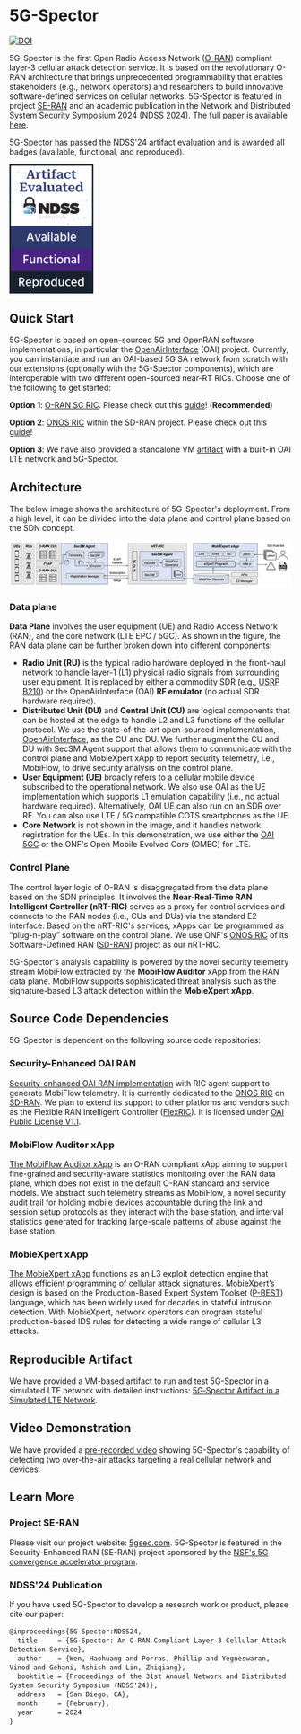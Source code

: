 # 5G-Spector

[![DOI](https://zenodo.org/badge/DOI/10.5281/zenodo.10154551.svg)](https://doi.org/10.5281/zenodo.10154551)

5G-Spector is the first Open Radio Access Network ([O-RAN](https://www.o-ran.org/)) compliant layer-3 cellular attack detection service. It is based on the revolutionary O-RAN architecture that brings unprecedented programmability that enables stakeholders (e.g., network operators) and researchers to build innovative software-defined services on cellular networks. 5G-Spector is featured in project [SE-RAN](https://5gsec.com) and an academic publication in the Network and Distributed System Security Symposium 2024 ([NDSS 2024](https://www.ndss-symposium.org/ndss2024/)). The full paper is available [here](https://web.cse.ohio-state.edu/~wen.423/papers/5G-Spector-NDSS24.pdf).

5G-Spector has passed the NDSS'24 artifact evaluation and is awarded all badges (available, functional, and reproduced).

[<img src="./figure/badge-AFR.png" width="150" />](./figure/badge-AFR.png)

## Quick Start

5G-Spector is based on open-sourced 5G and OpenRAN software implementations, in particular the [OpenAirInterface](https://gitlab.eurecom.fr/oai/openairinterface5g/) (OAI) project. Currently, you can instantiate and run an OAI-based 5G SA network from scratch with our extensions (optionally with the 5G-Spector components), which are interoperable with two different open-sourced near-RT RICs. Choose one of the following to get started:

**Option 1**: [O-RAN SC RIC](https://docs.o-ran-sc.org/en/latest/projects.html). Please check out this [guide](https://github.com/5GSEC/5G-Spector/wiki/O%E2%80%90RAN-SC-RIC-Deployment-Guide)! (**Recommended**)

**Option 2**: [ONOS RIC](https://docs.onosproject.org/v0.6.0/onos-cli/docs/cli/onos_ric/) within the SD-RAN project. Please check out this [guide](https://github.com/5GSEC/5G-Spector/wiki/Build-5G%E2%80%90Spector-from-scratch-in-an-OAI-5G-network)!

**Option 3**: We have also provided a standalone VM [artifact](#reproducible-artifact) with a built-in OAI LTE network and 5G-Spector.

## Architecture

The below image shows the architecture of 5G-Spector's deployment. From a high level, it can be divided into the data plane and control plane based on the SDN concept.

![alt text](./figure/arch.png)

### Data plane
**Data Plane** involves the user equipment (UE) and Radio Access Network (RAN), and the core network (LTE EPC / 5GC). As shown in the figure, the RAN data plane can be further broken down into different components:

- **Radio Unit (RU)** is the typical radio hardware deployed in the front-haul network to handle layer-1 (L1) physical radio signals from surrounding user equipment. It is replaced by either a commodity SDR (e.g., [USRP B210](https://www.ettus.com/all-products/ub210-kit/)) or the OpenAirInterface (OAI) **RF emulator** (no actual SDR hardware required).
- **Distributed Unit (DU)** and **Central Unit (CU)** are logical components that can be hosted at the edge to handle L2 and L3 functions of the cellular protocol. We use the state-of-the-art open-sourced implementation, [OpenAirInterface](https://gitlab.eurecom.fr/oai/openairinterface5g/), as the CU and DU. We further augment the CU and DU with SecSM Agent support that allows them to communicate with the control plane and MobieXpert xApp to report security telemetry, i.e., MobiFlow, to drive security analysis on the control plane.
- **User Equipment (UE)** broadly refers to a cellular mobile device subscribed to the operational network. We also use OAI as the UE implementation which supports L1 emulation capability (i.e., no actual hardware required). Alternatively, OAI UE can also run on an SDR over RF. You can also use LTE / 5G compatible COTS smartphones as the UE.
- **Core Network** is not shown in the image, and it handles network registration for the UEs. In this demonstration, we use either the [OAI 5GC](https://gitlab.eurecom.fr/oai/cn5g/oai-cn5g-fed/) or the ONF's Open Mobile Evolved Core (OMEC) for LTE.

### Control Plane 

The control layer logic of O-RAN is disaggregated from the data plane based on the SDN principles. It involves the **Near-Real-Time RAN Intelligent Controller (nRT-RIC)** serves as a proxy for
control services and connects to the RAN nodes (i.e., CUs and DUs) via the standard E2 interface. Based on the nRT-RIC's services, xApps can be programmed as “plug-n-play” software on the control plane. We use ONF's [ONOS RIC](https://docs.onosproject.org/v0.6.0/onos-cli/docs/cli/onos_ric/) of its Software-Defined RAN ([SD-RAN](https://docs.sd-ran.org/master/index.html)) project as our nRT-RIC.

5G-Spector's analysis capability is powered by the novel security telemetry stream MobiFlow extracted by the **MobiFlow Auditor** xApp from the RAN data plane. MobiFlow supports sophisticated threat analysis such as the signature-based L3 attack detection within the **MobieXpert xApp**. 


## Source Code Dependencies

5G-Spector is dependent on the following source code repositories:

### Security-Enhanced OAI RAN

[Security-enhanced OAI RAN implementation](https://github.com/5GSEC/OAI-5G) with RIC agent support to generate MobiFlow telemetry. It is currently dedicated to the [ONOS RIC](https://docs.onosproject.org/v0.6.0/onos-cli/docs/cli/onos_ric/) on [SD-RAN](https://docs.sd-ran.org/master/index.html). We plan to extend its support to other platforms and vendors such as the Flexible RAN Intelligent Controller ([FlexRIC](https://gitlab.eurecom.fr/mosaic5g/flexric)). It is licensed under [OAI Public License V1.1](https://openairinterface.org/legal/oai-public-license/).

### MobiFlow Auditor xApp

[The MobiFlow Auditor xApp](https://github.com/5GSEC/MobiFlow-Auditor) is an O-RAN compliant xApp aiming to support fine-grained and security-aware statistics monitoring over the RAN data plane, which does not exist in the default O-RAN standard and service models. We abstract such telemetry streams as MobiFlow, a novel security audit trail for holding mobile devices accountable during the link and session setup protocols as they interact with the base station, and interval statistics generated for tracking large-scale patterns of abuse against the base station.


### MobieXpert xApp

[The MobieXpert xApp](https://github.com/5GSEC/MobieXpert) functions as an L3 exploit detection engine that allows efficient programming of cellular attack signatures. MobieXpert’s design is based on the Production-Based Expert System Toolset ([P-BEST](https://ieeexplore.ieee.org/document/766911)) language, which has been widely used for decades in stateful intrusion detection. With MobieXpert, network operators can program stateful production-based IDS rules for detecting a wide range of cellular L3 attacks.

## Reproducible Artifact

We have provided a VM-based artifact to run and test 5G-Spector in a simulated LTE network with detailed instructions:
[5G‐Spector Artifact in a Simulated LTE Network](https://github.com/5GSEC/5G-Spector/wiki/5G%E2%80%90Spector-Artifact-in-a-Simulated-LTE-Network).


## Video Demonstration

We have provided a [pre-recorded video](https://www.5gsec.com/post/5g-spector-demo) showing 5G-Spector's capability of detecting two over-the-air attacks targeting a real cellular network and devices.


## Learn More

### Project SE-RAN

Please visit our project website: [5gsec.com](https://www.5gsec.com/). 5G-Spector is featured in the Security-Enhanced RAN (SE-RAN) project sponsored by the [NSF's 5G convergence accelerator program](https://www.nsf.gov/awardsearch/showAward?AWD_ID=2326882&HistoricalAwards=false).

### NDSS'24 Publication

If you have used 5G-Spector to develop a research work or product, please cite our paper:

```
@inproceedings{5G-Spector:NDSS24,
  title     = {5G-Spector: An O-RAN Compliant Layer-3 Cellular Attack Detection Service},
  author    = {Wen, Haohuang and Porras, Phillip and Yegneswaran, Vinod and Gehani, Ashish and Lin, Zhiqiang},
  booktitle = {Proceedings of the 31st Annual Network and Distributed System Security Symposium (NDSS'24)},
  address   = {San Diego, CA},
  month     = {February},
  year      = 2024
}
```
